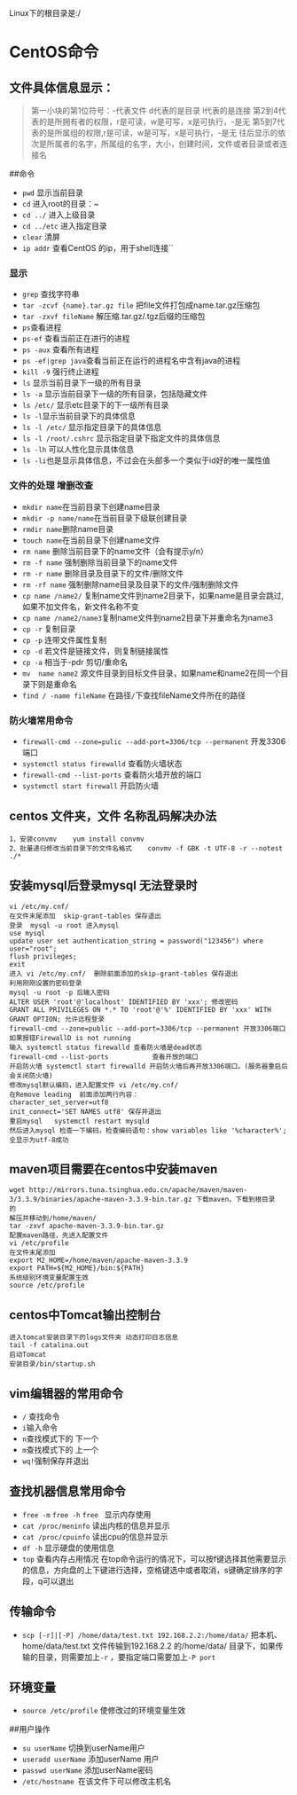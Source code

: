 
Linux下的根目录是:/
# CentOS命令

## 文件具体信息显示：
  >  第一小块的第1位符号：-代表文件 d代表的是目录 l代表的是连接
  > 第2到4代表的是所拥有者的权限，r是可读，w是可写，x是可执行，-是无
  第5到7代表的是所属组的权限,r是可读，w是可写，x是可执行，-是无
  往后显示的依次是所属者的名字，所属组的名字，大小，创建时间，文件或者目录或者连接名

##命令
- `pwd`    	显示当前目录
- `cd` 	 	进入root的目录：~
- `cd ../` 	进入上级目录
- `cd ../etc` 进入指定目录
- `clear` 清屏
- `ip addr` 	查看CentOS 的ip，用于shell连接``



### 显示
- `grep` 查找字符串
- `tar -zcvf {name}.tar.gz file`	把file文件打包成name.tar.gz压缩包
- `tar -zxvf fileName`	解压缩.tar.gz/.tgz后缀的压缩包
- `ps`查看进程
- `ps-ef`  查看当前正在进行的进程
- `ps -aux`	查看所有进程
- `ps -ef|grep java`查看当前正在运行的进程名中含有java的进程
- `kill -9`	强行终止进程
- `ls`	显示当前目录下一级的所有目录
- `ls -a` 显示当前目录下一级的所有目录，包括隐藏文件
- `ls /etc/` 显示etc目录下的下一级所有目录
- `ls -l`显示当前目录下的具体信息
- `ls -l /etc/`	显示指定目录下的具体信息
- `ls -l /root/.cshrc` 显示指定目录下指定文件的具体信息
- `ls -lh` 可以人性化显示具体信息
- `ls -li`也是显示具体信息，不过会在头部多一个类似于id好的唯一属性值

### 文件的处理  增删改查
- `mkdir name`在当前目录下创建name目录
- `mkdir -p name/name`在当前目录下级联创建目录
- `rmdir name`删除name目录
- `touch name`在当前目录下创建name文件
- `rm name`	删除当前目录下的name文件（会有提示y/n）
- `rm -f name`	强制删除当前目录下的name文件
- `rm -r name`	删除目录及目录下的文件/删除文件
- `rm -rf name`	强制删除name目录及目录下的文件/强制删除文件
- `cp name /name2/`	复制name文件到name2目录下，如果name是目录会跳过,如果不加文件名，新文件名称不变
- `cp name /name2/name3`复制name文件到name2目录下并重命名为name3
- `cp -r` 复制目录
- `cp -p` 连带文件属性复制
- `cp -d` 若文件是链接文件，则复制链接属性
- `cp -a` 相当于-pdr 剪切/重命名
- `mv  name name2`   源文件目录到目标文件目录，如果name和name2在同一个目录下则是重命名
- `find / -name fileName` 在路径`/`下查找fileName文件所在的路径

### 防火墙常用命令
- `firewall-cmd --zone=pulic --add-port=3306/tcp --permanent` 开发3306端口
-  `systemctl status firewalld` 查看防火墙状态
-  `firewall-cmd --list-ports` 查看防火墙开放的端口
-  `systemctl start firewall` 开启防火墙

## centos 文件夹，文件 名称乱码解决办法
    1、安装convmv    yum install convmv
    2、批量递归修改当前目录下的文件名格式    convmv -f GBK -t UTF-8 -r --notest ./*


## 安装mysql后登录mysql 无法登录时
	vi /etc/my.cnf/ 
	在文件末尾添加  skip-grant-tables 保存退出
	登录  mysql -u root 进入mysql
	use mysql
	update user set authentication_string = password("123456") where user="root";
	flush privileges;
	exit
	进入 vi /etc/my.cnf/  删除前面添加的skip-grant-tables 保存退出
	利用刚刚设置的密码登录
	mysql -u root -p 后输入密码
	ALTER USER 'root'@'localhost' IDENTIFIED BY 'xxx'; 修改密码
	GRANT ALL PRIVILEGES ON *.* TO 'root'@'%' IDENTIFIED BY 'xxx' WITH GRANT OPTION; 允许远程登录
	firewall-cmd --zone=public --add-port=3306/tcp --permanent 开放3306端口 如果报错FirewallD is not running
	输入 systemctl status firewalld 查看防火墙是dead状态
	firewall-cmd --list-ports   		查看开放的端口
	开启防火墙 systemctl start firewalld 开启防火墙后再开放3306端口。(服务器重启后会关闭防火墙)
	修改mysql默认编码，进入配置文件 vi /etc/my.cnf/
	在Remove leading  前面添加两行内容：
	character_set_server=utf8
	init_connect='SET NAMES utf8' 保存并退出
	重启mysql   systemctl restart mysqld
	然后进入mysql 检查一下编码，检查编码语句：show variables like '%character%'; 全显示为utf-8成功


## maven项目需要在centos中安装maven
	wget http://mirrors.tuna.tsinghua.edu.cn/apache/maven/maven-3/3.3.9/binaries/apache-maven-3.3.9-bin.tar.gz 下载maven，下载到根目录        的
	解压并移动到/home/maven/
	tar -zxvf apache-maven-3.3.9-bin.tar.gz
	配置maven路径，先进入配置文件
	vi /etc/profile
	在文件末尾添加
	export M2_HOME=/home/maven/apache-maven-3.3.9
	export PATH=${M2_HOME}/bin:${PATH}
	系统级别环境变量配置生效
	source /etc/profile

## centos中Tomcat输出控制台
	进入tomcat安装目录下的logs文件夹 动态打印日志信息
	tail -f catalina.out 
	启动Tomcat
	安装目录/bin/startup.sh

## vim编辑器的常用命令
 - `/` 查找命令
- `i`输入命令
-  `n`查找模式下的 下一个
-  `m`查找模式下的 上一个
-  `wq!`强制保存并退出

## 查找机器信息常用命令
- `free -m` `free -h` `free ` 显示内存使用
- `cat /proc/meninfo` 读出内核的信息并显示
- `cat /proc/cpuinfo` 读出cpu的信息并显示
- `df -h` 显示硬盘的使用信息
- `top` 查看内存占用情况 在top命令运行的情况下，可以按f键选择其他需要显示的信息，方向盘的上下键进行选择，空格键选中或者取消，s键确定排序的字段，q可以退出
## 传输命令
- `scp [-r]|[-P] /home/data/test.txt 192.168.2.2:/home/data/` 把本机、home/data/test.txt 文件传输到192.168.2.2 的/home/data/ 目录下，如果传输的目录，则需要加上`-r` ，要指定端口需要加上`-P port`
## 环境变量
- `source /etc/profile` 使修改过的环境变量生效
  
##用户操作
- `su userName` 切换到userName用户
- `useradd userName` 添加userName 用户
- `passwd userName` 添加userName密码	
- `/etc/hostname `在该文件下可以修改主机名
  
